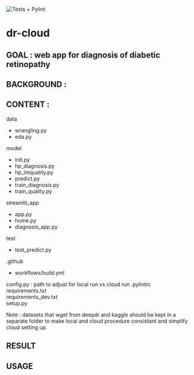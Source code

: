 ![Tests + Pylint](https://github.com/JinglinLi/dr-cloud/workflows/Build%20and%20Test/badge.svg)

# dr-cloud

## GOAL : web app for diagnosis of diabetic retinopathy

## BACKGROUND :

## CONTENT :

data
- wrangling.py 
- eda.py

model
- init.py
- hp_diagnosis.py
- hp_imquality.py
- predict.py
- train_diagnosis.py
- train_quality.py

streamlit_app
- app.py
- home.py
- diagnosis_app.py

test
- test_predict.py

.github
- workflows/build.yml

config.py : path to adjust for local run vs cloud run
.pylintrc \
requirements.txt \
requirements_dev.txt \
setup.py

Note : datasets that wget from deepdr and kaggle should be kept in a separate folder to make local and cloud procedure consistant and simplify cloud setting up.

## RESULT

## USAGE

